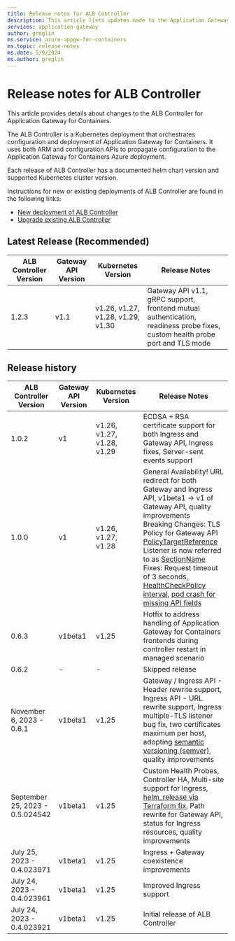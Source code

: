 ```yaml
---
title: Release notes for ALB Controller
description: This article lists updates made to the Application Gateway for Containers ALB Controller.
services: application-gateway
author: greglin
ms.service: azure-appgw-for-containers
ms.topic: release-notes
ms.date: 5/9/2024
ms.author: greglin
---
```


# Release notes for ALB Controller

This article provides details about changes to the ALB Controller for Application Gateway for Containers.

The ALB Controller is a Kubernetes deployment that orchestrates configuration and deployment of Application Gateway for Containers. It uses both ARM and configuration APIs to propagate configuration to the Application Gateway for Containers Azure deployment.

Each release of ALB Controller has a documented helm chart version and supported Kubernetes cluster version.

Instructions for new or existing deployments of ALB Controller are found in the following links:

- [New deployment of ALB Controller](quickstart-deploy-application-gateway-for-containers-alb-controller.md#for-new-deployments)
- [Upgrade existing ALB Controller](quickstart-deploy-application-gateway-for-containers-alb-controller.md#for-existing-deployments)

## Latest Release (Recommended)

| ALB Controller Version | Gateway API Version | Kubernetes Version | Release Notes |
| ---------------------- | ------------------- | ------------------ | ------------- |
| 1.2.3| v1.1 | v1.26, v1.27, v1.28, v1.29, v1.30 | Gateway API v1.1, gRPC support, frontend mutual authentication, readiness probe fixes, custom health probe port and TLS mode  |

## Release history

| ALB Controller Version | Gateway API Version | Kubernetes Version | Release Notes |
| ---------------------- | ------------------- | ------------------ | ------------- |
| 1.0.2| v1 | v1.26, v1.27, v1.28, v1.29 | ECDSA + RSA certificate support for both Ingress and Gateway API, Ingress fixes, Server-sent events support |
| 1.0.0| v1 | v1.26, v1.27, v1.28 | General Availability! URL redirect for both Gateway and Ingress API, v1beta1 -> v1 of Gateway API, quality improvements<br/>Breaking Changes: TLS Policy for Gateway API [PolicyTargetReference](https://gateway-api.sigs.k8s.io/reference/spec/#gateway.networking.k8s.io%2fv1alpha2.PolicyTargetReferenceWithSectionName)<br/>Listener is now referred to as [SectionName](https://gateway-api.sigs.k8s.io/reference/spec/#gateway.networking.k8s.io/v1.SectionName)<br/>Fixes: Request timeout of 3 seconds, [HealthCheckPolicy interval](https://github.com/Azure/AKS/issues/4086), [pod crash for missing API fields](https://github.com/Azure/AKS/issues/4087) |
| 0.6.3 | v1beta1 | v1.25 | Hotfix to address handling of Application Gateway for Containers frontends during controller restart in managed scenario |
| 0.6.2 | - | - | Skipped release |
| November 6, 2023 - 0.6.1 | v1beta1 | v1.25 | Gateway / Ingress API - Header rewrite support, Ingress API - URL rewrite support, Ingress multiple-TLS listener bug fix, two certificates maximum per host, adopting [semantic versioning (semver)](https://semver.org/), quality improvements |
| September 25, 2023 - 0.5.024542 | v1beta1 | v1.25 | Custom Health Probes, Controller HA, Multi-site support for Ingress, [helm_release via Terraform fix](https://github.com/Azure/AKS/issues/3857), Path rewrite for Gateway API, status for Ingress resources, quality improvements |
| July 25, 2023 - 0.4.023971 | v1beta1 | v1.25 | Ingress + Gateway coexistence improvements |
| July 24, 2023 - 0.4.023961 | v1beta1 | v1.25 | Improved Ingress support |
| July 24, 2023 - 0.4.023921 | v1beta1 | v1.25 | Initial release of ALB Controller |
